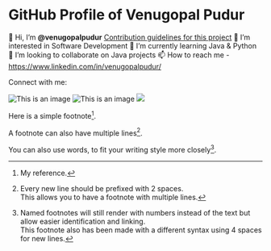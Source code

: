 # GitHub Profile of Venugopal Pudur
👋 Hi, I’m **@venugopalpudur**
[Contribution guidelines for this project](docs/CONTRIBUTING.md)
👀 I’m interested in Software Development
🌱 I’m currently learning Java & Python
💞️ I’m looking to collaborate on Java projects
📫 How to reach me - https://www.linkedin.com/in/venugopalpudur/

<!---
venugopalpudur/venugopalpudur is a ✨ special ✨ repository because its `README.md` (this file) appears on your GitHub profile.
You can click the Preview link to take a look at your changes.
--->

Connect with me:


![This is an image](https://cdn.cdnlogo.com/logos/h/80/html-5.svg)
![This is an image](https://cdnjs.cloudflare.com/ajax/libs/browser-logos/72.0.0/node.js/node.js.svg)
![](https://github.com/gilbarbara/logos/blob/master/logos/css-3.svg)

Here is a simple footnote[^1].

A footnote can also have multiple lines[^2].  

You can also use words, to fit your writing style more closely[^note].

[^1]: My reference.
[^2]: Every new line should be prefixed with 2 spaces.  
  This allows you to have a footnote with multiple lines.
[^note]:
    Named footnotes will still render with numbers instead of the text but allow easier identification and linking.  
    This footnote also has been made with a different syntax using 4 spaces for new lines.
